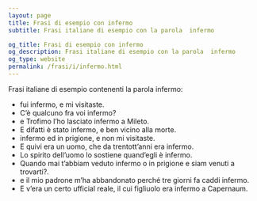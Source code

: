 ```yaml
---
layout: page
title: Frasi di esempio con infermo 
subtitle: Frasi italiane di esempio con la parola  infermo

og_title: Frasi di esempio con infermo 
og_description: Frasi italiane di esempio con la parola  infermo
og_type: website
permalink: /frasi/i/infermo.html
---
```


Frasi italiane di esempio contenenti la parola infermo:


- fui infermo, e mi visitaste.
- C’è qualcuno fra voi infermo?
- e Trofimo l’ho lasciato infermo a Mileto.
- E difatti è stato infermo, e ben vicino alla morte.
- infermo ed in prigione, e non mi visitaste.
- E quivi era un uomo, che da trentott’anni era infermo.
- Lo spirito dell’uomo lo sostiene quand’egli è infermo.
- Quando mai t’abbiam veduto infermo o in prigione e siam venuti a trovarti?.
- e il mio padrone m’ha abbandonato perché tre giorni fa caddi infermo.
- E v’era un certo ufficial reale, il cui figliuolo era infermo a Capernaum.
